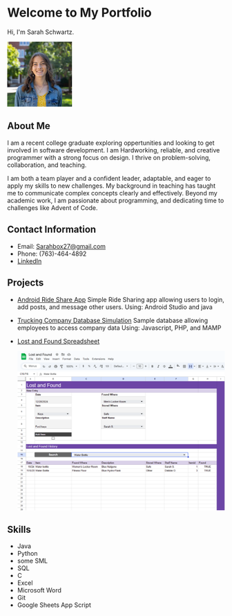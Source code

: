 # Welcome to My Portfolio
Hi, I'm Sarah Schwartz. <!-- Replace [Your Name] with your real name -->

<img src="Square Headshot.jpg" alt="Sarah Schwartz" style="width:150px;">


## About Me
I am a recent college graduate exploring oppertunities and looking to get involved in software development. I am Hardworking, reliable, and creative programmer with a strong focus on design. I thrive on problem-solving, collaboration, and teaching.

I am both a team player and a confident leader, adaptable, and eager to apply my skills to new challenges. My background in teaching has taught me to communicate complex concepts clearly and effectively. Beyond my academic work, I am passionate about programming, and dedicating time to challenges like Advent of Code.
 <!-- Replace with a short description about you -->
## Contact Information
- Email: Sarahbox27@gmail.com
- Phone: (763)-464-4892
- [LinkedIn](https://www.linkedin.com/in/sarah-schwartz-6bb8a527b/)
 
## Projects

- [Android Ride Share App](https://github.com/sampjvv/WheatonRideShare)
   Simple Ride Sharing app allowing users to login, add posts, and message other users.
   Using: Android Studio and java
  

  
- [Trucking Company Database Simulation](https://github.com/schwar78/DB-Project)
   Sample database allowing employees to access company data
   Using: Javascript, PHP, and MAMP

- [Lost and Found Spreadsheet](https://github.com/schwar78/Lost-and-Found/tree/main)


  <img src="Screenshot 2024-12-28 215004.png" alt="Sarah Schwartz" style="width:500px;">
  
  

## Skills
- Java
- Python
- some SML
- SQL
- C
- Excel
- Microsoft Word
- Git
- Google Sheets App Script


